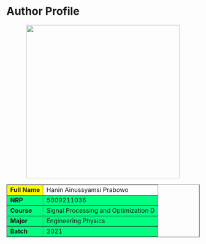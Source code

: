 # Author Profile
<P align="center">
        <img src="https://github.com/haninsyamsi036/Signal-Course/assets/144574915/3ec707de-16df-4deb-b668-052ddadfb237" style="width:400px;" />


<table border="1" cellpadding="10" align=center>
        <tr>
            <td bgcolor="yellow"><b>Full Name</td>
            <td>Hanin Ainussyamsi Prabowo</td>
        </tr>
        <tr bgcolor="#00ff80">
            <td><b>NRP</td>
            <td>5009211036</td>
        </tr>
        <tr bgcolor="#00ff80">
            <td><b>Course</td>
            <td>Signal Processing and Optimization D</td>
        </tr>
        <tr bgcolor="#00ff80">
            <td><b>Major</td>
            <td>Engineering Physics</td>
        </tr>
        <tr bgcolor="#00ff80">
            <td><b>Batch</td>
            <td>2021</td>
        </tr>
    </table>

